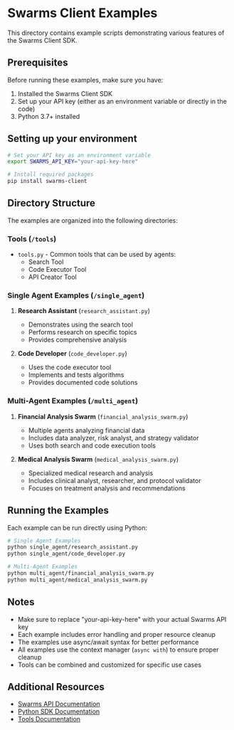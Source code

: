 # Swarms Client Examples

This directory contains example scripts demonstrating various features of the Swarms Client SDK.

## Prerequisites

Before running these examples, make sure you have:

1. Installed the Swarms Client SDK
2. Set up your API key (either as an environment variable or directly in the code)
3. Python 3.7+ installed

## Setting up your environment

```bash
# Set your API key as an environment variable
export SWARMS_API_KEY="your-api-key-here"

# Install required packages
pip install swarms-client
```

## Directory Structure

The examples are organized into the following directories:

### Tools (`/tools`)
- `tools.py` - Common tools that can be used by agents:
  - Search Tool
  - Code Executor Tool
  - API Creator Tool

### Single Agent Examples (`/single_agent`)
1. **Research Assistant** (`research_assistant.py`)
   - Demonstrates using the search tool
   - Performs research on specific topics
   - Provides comprehensive analysis

2. **Code Developer** (`code_developer.py`)
   - Uses the code executor tool
   - Implements and tests algorithms
   - Provides documented code solutions

### Multi-Agent Examples (`/multi_agent`)
1. **Financial Analysis Swarm** (`financial_analysis_swarm.py`)
   - Multiple agents analyzing financial data
   - Includes data analyzer, risk analyst, and strategy validator
   - Uses both search and code execution tools

2. **Medical Analysis Swarm** (`medical_analysis_swarm.py`)
   - Specialized medical research and analysis
   - Includes clinical analyst, researcher, and protocol validator
   - Focuses on treatment analysis and recommendations

## Running the Examples

Each example can be run directly using Python:

```bash
# Single Agent Examples
python single_agent/research_assistant.py
python single_agent/code_developer.py

# Multi-Agent Examples
python multi_agent/financial_analysis_swarm.py
python multi_agent/medical_analysis_swarm.py
```

## Notes

- Make sure to replace "your-api-key-here" with your actual Swarms API key
- Each example includes error handling and proper resource cleanup
- The examples use async/await syntax for better performance
- All examples use the context manager (`async with`) to ensure proper cleanup
- Tools can be combined and customized for specific use cases

## Additional Resources

- [Swarms API Documentation](https://docs.swarms.world)
- [Python SDK Documentation](https://github.com/swarms-world/swarms-sdk)
- [Tools Documentation](https://docs.swarms.world/tools) 
